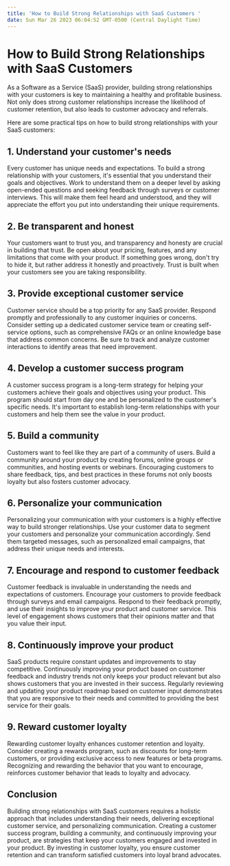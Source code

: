 ```yaml
---
title: 'How to Build Strong Relationships with SaaS Customers '
date: Sun Mar 26 2023 06:04:52 GMT-0500 (Central Daylight Time)
---
```


# How to Build Strong Relationships with SaaS Customers

As a Software as a Service (SaaS) provider, building strong relationships with your customers is key to maintaining a healthy and profitable business. Not only does strong customer relationships increase the likelihood of customer retention, but also leads to customer advocacy and referrals.

Here are some practical tips on how to build strong relationships with your SaaS customers:

## 1. Understand your customer's needs

Every customer has unique needs and expectations. To build a strong relationship with your customers, it's essential that you understand their goals and objectives. Work to understand them on a deeper level by asking open-ended questions and seeking feedback through surveys or customer interviews. This will make them feel heard and understood, and they will appreciate the effort you put into understanding their unique requirements.

## 2. Be transparent and honest

Your customers want to trust you, and transparency and honesty are crucial in building that trust. Be open about your pricing, features, and any limitations that come with your product. If something goes wrong, don't try to hide it, but rather address it honestly and proactively. Trust is built when your customers see you are taking responsibility.

## 3. Provide exceptional customer service

Customer service should be a top priority for any SaaS provider. Respond promptly and professionally to any customer inquiries or concerns. Consider setting up a dedicated customer service team or creating self-service options, such as comprehensive FAQs or an online knowledge base that address common concerns. Be sure to track and analyze customer interactions to identify areas that need improvement.

## 4. Develop a customer success program

A customer success program is a long-term strategy for helping your customers achieve their goals and objectives using your product. This program should start from day one and be personalized to the customer's specific needs. It's important to establish long-term relationships with your customers and help them see the value in your product.

## 5. Build a community

Customers want to feel like they are part of a community of users. Build a community around your product by creating forums, online groups or communities, and hosting events or webinars. Encouraging customers to share feedback, tips, and best practices in these forums not only boosts loyalty but also fosters customer advocacy.

## 6. Personalize your communication

Personalizing your communication with your customers is a highly effective way to build stronger relationships. Use your customer data to segment your customers and personalize your communication accordingly. Send them targeted messages, such as personalized email campaigns, that address their unique needs and interests.

## 7. Encourage and respond to customer feedback

Customer feedback is invaluable in understanding the needs and expectations of customers. Encourage your customers to provide feedback through surveys and email campaigns. Respond to their feedback promptly, and use their insights to improve your product and customer service. This level of engagement shows customers that their opinions matter and that you value their input.

## 8. Continuously improve your product

SaaS products require constant updates and improvements to stay competitive. Continuously improving your product based on customer feedback and industry trends not only keeps your product relevant but also shows customers that you are invested in their success. Regularly reviewing and updating your product roadmap based on customer input demonstrates that you are responsive to their needs and committed to providing the best service for their goals.

## 9. Reward customer loyalty

Rewarding customer loyalty enhances customer retention and loyalty. Consider creating a rewards program, such as discounts for long-term customers, or providing exclusive access to new features or beta programs. Recognizing and rewarding the behavior that you want to encourage, reinforces customer behavior that leads to loyalty and advocacy.

## Conclusion

Building strong relationships with SaaS customers requires a holistic approach that includes understanding their needs, delivering exceptional customer service, and personalizing communication. Creating a customer success program, building a community, and continuously improving your product, are strategies that keep your customers engaged and invested in your product. By investing in customer loyalty, you ensure customer retention and can transform satisfied customers into loyal brand advocates.
